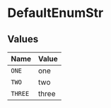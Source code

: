 # DefaultEnumStr


## Values

| Name    | Value   |
| ------- | ------- |
| `ONE`   | one     |
| `TWO`   | two     |
| `THREE` | three   |